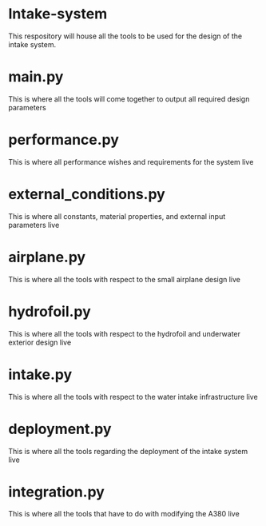 # Intake-system
This respository will house all the tools to be used for the design of the intake system. 


# main.py
This is where all the tools will come together to output all required design parameters

# performance.py
This is where all performance wishes and requirements for the system live

# external_conditions.py
This is where all constants, material properties, and external input parameters live

# airplane.py
This is where all the tools with respect to the small airplane design live

# hydrofoil.py
This is where all the tools with respect to the hydrofoil and underwater exterior design live

# intake.py
This is where all the tools with respect to the water intake infrastructure live

# deployment.py
This is where all the tools regarding the deployment of the intake system live

# integration.py
This is where all the tools that have to do with modifying the A380 live